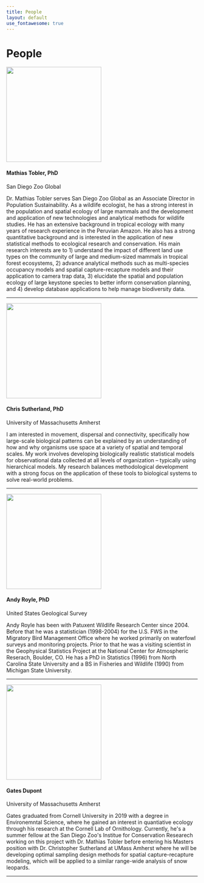 ```yaml
---
title: People
layout: default
use_fontawesome: true
---
```


<!-- Research -->
<h1 class="section-title">People</h1>

<div class="row content-row">
<div class="col-12 col-sm-4 image-wrapper">
    <img src="{{ site.baseurl }}/images/people/MathiasTobler.jpg" width="250">
</div>
<div class="col-12 col-sm-8">
    <h4>Mathias Tobler, PhD</h4>
    <p class="italic">San Diego Zoo Global</p>
    <p>Dr. Mathias Tobler serves San Diego Zoo Global as an Associate Director in Population Sustainability. As a wildlife ecologist, he has a strong interest in the population and spatial ecology of large mammals and the development and application of new technologies and analytical methods for wildlife studies. He has an extensive background in tropical ecology with many years of research experience in the Peruvian Amazon. He also has a strong quantitative background and is interested in the application of new statistical methods to ecological research and conservation. His main research interests are to 1) understand the impact of different land use types on the community of large and medium-sized mammals in tropical forest ecosystems, 2) advance analytical methods such as multi-species occupancy models and spatial capture-recapture models and their application to camera trap data, 3) elucidate the spatial and population ecology of large keystone species to better inform conservation planning, and 4) develop database applications to help manage biodiversity data.</p>
</div>
</div>
<hr>

<div class="row content-row">
<div class="col-12 col-sm-4 image-wrapper">
    <img src="{{ site.baseurl }}/images/people/ChrisSutherland.png" width="250">
</div>
<div class="col-12 col-sm-8">
    <h4>Chris Sutherland, PhD</h4>
    <p class="italic">University of Massachusetts Amherst</p>
    <p>I am interested in movement, dispersal and connectivity, specifically how large-scale biological patterns can be explained by an understanding of how and why organisms use space at a variety of spatial and temporal scales. My work involves developing biologically realistic statistical models for observational data collected at all levels of organization – typically using hierarchical models. My research balances methodological development with a strong focus on the application of these tools to biological systems to solve real-world problems.</p>
</div>
</div>
<hr>

<div class="row content-row">
<div class="col-12 col-sm-4 image-wrapper">
    <img src="{{ site.baseurl }}/images/people/AndyRoyle.jpg" width="250">
</div>
<div class="col-12 col-sm-8">
    <h4>Andy Royle, PhD</h4>
    <p class="italic">United States Geological Survey</p>
    <p>Andy Royle has been with Patuxent Wildlife Research Center since 2004. Before that he was a statistician (1998-2004) for the U.S. FWS in the Migratory Bird Management Office where he worked primarily on waterfowl surveys and monitoring projects. Prior to that he was a visiting scientist in the Geophysical Statistics Project at the National Center for Atmospheric Reserach, Boulder, CO. He has a PhD in Statistics (1996) from North Carolina State University and a BS in Fisheries and Wildlife (1990) from Michigan State University.</p>
</div>
</div>
<hr>

<div class="row content-row">
<div class="col-12 col-sm-4 image-wrapper">
    <img src="{{ site.baseurl }}/images/people/AndyRoyle.jpg" width="250">
</div>
<div class="col-12 col-sm-8">
    <h4>Gates Dupont</h4>
    <p class="italic">University of Massachusetts Amherst</p>
    <p>Gates graduated from Cornell University in 2019 with a degree in Environemntal Science, where he gained an interest in quantiative ecology through his research at the Cornell Lab of Ornithology. Currently, he's a summer fellow at the San Diego Zoo's Institue for Conservation Researech working on this project with Dr. Mathias Tobler before entering his Masters position with Dr. Christopher Sutherland at UMass Amherst where he will be developing optimal sampling design methods for spatial capture-recapture modeling, which will be applied to a similar range-wide analysis of snow leopards.</p>
</div>
</div>
<hr>

